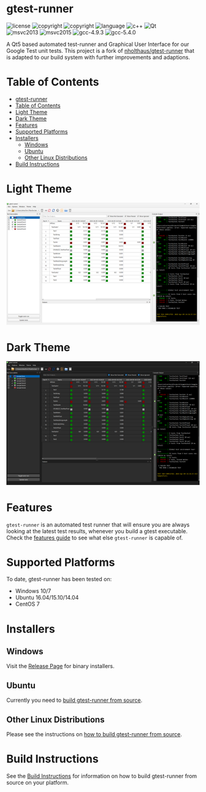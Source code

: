 # gtest-runner

![license](https://img.shields.io/badge/license-MIT-orange.svg) ![copyright](https://img.shields.io/badge/%C2%A9-Nic_Holthaus-orange.svg) ![copyright](https://img.shields.io/badge/%C2%A9-Oliver_Karrenbauer-orange.svg) ![language](https://img.shields.io/badge/language-c++-blue.svg) ![c++](https://img.shields.io/badge/std-c++11-blue.svg) ![Qt](https://img.shields.io/badge/Qt-5-blue.svg)<br>![msvc2013](https://img.shields.io/badge/MSVC-2013-ff69b4.svg) ![msvc2015](https://img.shields.io/badge/MSVC-2015-ff69b4.svg) ![gcc-4.9.3](https://img.shields.io/badge/GCC-4.9.3-ff69b4.svg) ![gcc-5.4.0](https://img.shields.io/badge/GCC-5.4.0-ff69b4.svg)

A Qt5 based automated test-runner and Graphical User Interface for our Google Test unit tests.
This project is a fork of [nholthaus/gtest-runner](https://github.com/nholthaus/gtest-runner) that is adapted to our build system with further improvements and adaptions.

# Table of Contents

<!-- TOC -->

- [gtest-runner](#gtest-runner)
- [Table of Contents](#table-of-contents)
- [Light Theme](#light-theme)
- [Dark Theme](#dark-theme)
- [Features](#features)
- [Supported Platforms](#supported-platforms)
- [Installers](#installers)
	- [Windows](#windows)
	- [Ubuntu](#ubuntu)
	- [Other Linux Distributions](#other-linux-distributions)
- [Build Instructions](#build-instructions)

<!-- /TOC -->

# Light Theme
![Light Theme Screenshot](resources/screenshots/screen.png)

# Dark Theme
![Dark Theme Screenshot](resources/screenshots/screen2.png)

# Features

`gtest-runner` is an automated test runner that will ensure you are always looking at the latest test results, whenever you build a gtest executable. Check the [features guide](FEATURES.md) to see what else `gtest-runner` is capable of.

# Supported Platforms

To date, gtest-runner has been tested on:
- Windows 10/7
- Ubuntu 16.04/15.10/14.04
- CentOS 7

# Installers

## Windows

Visit the [Release Page](https://github.com/OliverKrr/gtest-runner/releases) for binary installers.

## Ubuntu

Currently you need to [build gtest-runner from source](BUILD.md).

## Other Linux Distributions

Please see the instructions on [how to build gtest-runner from source](BUILD.md).

# Build Instructions

See the [Build Instructions](BUILD.md) for information on how to build gtest-runner from source on your platform.
